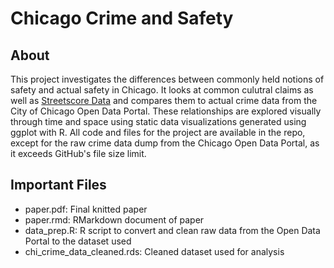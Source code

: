 # Chicago Crime and Safety

## About

This project investigates the differences between commonly held notions of safety and actual safety in Chicago. It looks at common culutral claims as well as [Streetscore Data](http://streetscore.media.mit.edu/about.html) and compares them to actual crime data from the City of Chicago Open Data Portal. These relationships are explored visually through time and space using static data visualizations generated using ggplot with R. All code and files for the project are available in the repo, except for the raw crime data dump from the Chicago Open Data Portal, as it exceeds GitHub's file size limit.

## Important Files
- paper.pdf: Final knitted paper
- paper.rmd: RMarkdown document of paper
- data_prep.R: R script to convert and clean raw data from the Open Data Portal to the dataset used
- chi_crime_data_cleaned.rds: Cleaned dataset used for analysis
